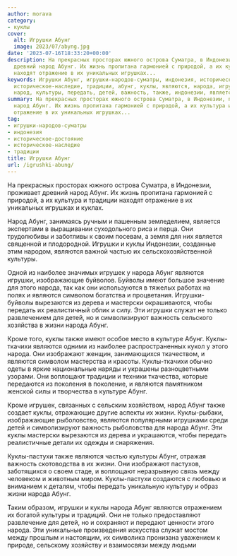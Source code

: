 ```yaml
---
author: morava
category:
- куклы
cover:
  alt: Игрушки Абунг
  image: 2023/07/abyng.jpg
date: '2023-07-16T18:33:20+00:00'
description: На прекрасных просторах южного острова Суматра, в Индонезии, проживает
  древний народ Абунг. Их жизнь пропитана гармонией с природой, а их культура и традиции
  находят отражение в их уникальных игрушках...
keywords: Игрушки Абунг, игрушки-народов-суматры, индонезия, историческое-достояние,
  историческое-наследие, традиции, абунг, куклы, являются, народа, игрушки, жизни,
  народ, культуры, передать, детей, важность, также, индонезии, является
summary: На прекрасных просторах южного острова Суматра, в Индонезии, проживает древний
  народ Абунг. Их жизнь пропитана гармонией с природой, а их культура и традиции находят
  отражение в их уникальных игрушках...
tag:
- игрушки-народов-суматры
- индонезия
- историческое-достояние
- историческое-наследие
- традиции
title: Игрушки Абунг
url: /igrushki-abung/
---
```


На прекрасных просторах южного острова Суматра, в Индонезии, проживает древний народ Абунг. Их жизнь пропитана гармонией с природой, а их культура и традиции находят отражение в их уникальных игрушках и куклах.

Народ Абунг, занимаясь ручным и пашенным земледелием, является экспертами в выращивании суходольного риса и перца. Они трудолюбивы и заботливы к своим посевам, а земля для них является священной и плодородной. Игрушки и куклы Индонезии, созданные этим народом, являются важной частью их сельскохозяйственной культуры.

Одной из наиболее значимых игрушек у народа Абунг являются игрушки, изображающие буйволов. Буйволы имеют большое значение для этого народа, так как они используются в тяжелых работах на полях и являются символом богатства и процветания. Игрушки-буйволы вырезаются из дерева и мастерски окрашиваются, чтобы передать их реалистичный облик и силу. Эти игрушки служат не только развлечением для детей, но и символизируют важность сельского хозяйства в жизни народа Абунг.

Кроме того, куклы также имеют особое место в культуре Абунг. Куклы-ткачихи являются одними из наиболее распространенных кукол у этого народа. Они изображают женщин, занимающихся ткачеством, и являются символом мастерства и красоты. Куклы-ткачихи обычно одеты в яркие национальные наряды и украшены разноцветными узорами. Они воплощают традиции и техники ткачества, которые передаются из поколения в поколение, и являются памятником женской силы и творчества в культуре Абунг.

Кроме игрушек, связанных с сельским хозяйством, народ Абунг также создает куклы, отражающие другие аспекты их жизни. Куклы-рыбаки, изображающие рыболовство, являются популярными игрушками среди детей и символизируют важность рыболовства для народа Абунг. Эти куклы мастерски вырезаются из дерева и украшаются, чтобы передать реалистичные детали их одежды и снаряжения.

Куклы-пастухи также являются частью культуры Абунг, отражая важность скотоводства в их жизни. Они изображают пастухов, заботящихся о своем стаде, и воплощают неразрывную связь между человеком и животным миром. Куклы-пастухи создаются с любовью и вниманием к деталям, чтобы передать уникальную культуру и образ жизни народа Абунг.

Таким образом, игрушки и куклы народа Абунг являются отражением их богатой культуры и традиций. Они не только предоставляют развлечение для детей, но и сохраняют и передают ценности этого народа. Эти уникальные произведения искусства служат мостом между прошлым и настоящим, их символика пронизана уважением к природе, сельскому хозяйству и взаимосвязи между людьми